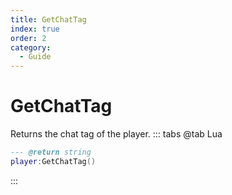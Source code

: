 ```yaml
---
title: GetChatTag
index: true
order: 2
category:
  - Guide
---
```


# GetChatTag
Returns the chat tag of the player.
::: tabs
@tab Lua
```lua
--- @return string
player:GetChatTag()
```

:::